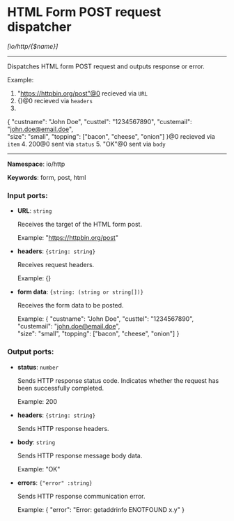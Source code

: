 # HTML Form POST request dispatcher

_[io/http/{$name}]_

---

Dispatches HTML form POST request and outputs response or error.

Example: 
1. "https://httpbin.org/post"@0 recieved via `URL` 
2.  {}@0 recieved via `headers` 
3. 
{
  "custname": "John Doe",
  "custtel": "1234567890", 
  "custemail": "john.doe@email.doe",  
  "size": "small",
  "topping": ["bacon", "cheese", "onion"]
}@0 recieved via `item` 
4. 200@0 sent via `status`
5. "OK"@0 sent via `body`

---

__Namespace__: io/http

__Keywords__: form, post, html

### Input ports:

* __URL__: ` string `

    Receives the target of the HTML form post.
    
    Example:
    "https://httpbin.org/post"


* __headers__: ` {string: string} `

    Receives request headers. 
    
    Example:
    {}


* __form data__: ` {string: (string or string[])} `

    Receives the form data to be posted.
    
    Example:
    {
      "custname": "John Doe",
      "custtel": "1234567890", 
      "custemail": "john.doe@email.doe",  
    "size": "small",
    "topping": ["bacon", "cheese", "onion"]
    }

### Output ports:

* __status__: ` number `

    Sends HTTP response status code. Indicates whether the request has been  successfully completed.
    
    Example:
    200


* __headers__: ` {string: string} `

    Sends HTTP response headers.


* __body__: ` string `

    Sends HTTP response message body data.
    
    Example:
    "OK"


* __errors__: ` {"error" :string} `

    Sends HTTP response communication error.
    
    
    Example:
    {
      "error": "Error: getaddrinfo ENOTFOUND x.y"
    } 

